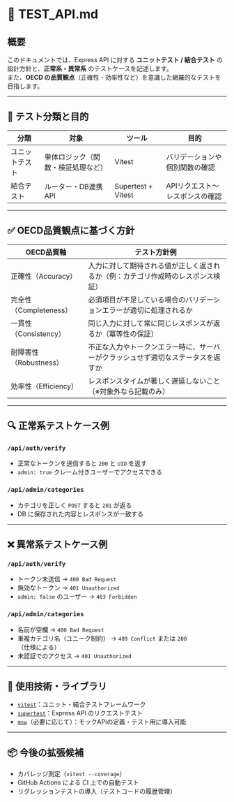 # 🧪 TEST_API.md

## 概要

このドキュメントでは、Express API に対する **ユニットテスト / 結合テスト** の設計方針と、**正常系・異常系** のテストケースを記述します。  
また、**OECD の品質観点**（正確性・効率性など）を意識した網羅的なテストを目指します。

---

## 🧩 テスト分類と目的

| 分類           | 対象                                | ツール              | 目的                                     |
|----------------|-------------------------------------|---------------------|------------------------------------------|
| ユニットテスト | 単体ロジック（関数・検証処理など） | Vitest              | バリデーションや個別関数の確認           |
| 結合テスト     | ルーター・DB連携API                 | Supertest + Vitest  | APIリクエスト～レスポンスの確認         |

---

## ✅ OECD品質観点に基づく方針

| OECD品質軸               | テスト方針例                                                                 |
|--------------------------|------------------------------------------------------------------------------|
| 正確性（Accuracy）       | 入力に対して期待される値が正しく返されるか（例：カテゴリ作成時のレスポンス検証） |
| 完全性（Completeness）   | 必須項目が不足している場合のバリデーションエラーが適切に処理されるか             |
| 一貫性（Consistency）     | 同じ入力に対して常に同じレスポンスが返るか（冪等性の保証）                     |
| 耐障害性（Robustness）    | 不正な入力やトークンエラー時に、サーバーがクラッシュせず適切なステータスを返すか |
| 効率性（Efficiency）     | レスポンスタイムが著しく遅延しないこと（※対象外なら記載のみ）                 |

---

## 🔍 正常系テストケース例

### `/api/auth/verify`

- 正常なトークンを送信すると `200` と `UID` を返す  
- `admin: true` クレーム付きユーザーでアクセスできる

### `/api/admin/categories`

- カテゴリを正しく `POST` すると `201` が返る  
- DB に保存された内容とレスポンスが一致する

---

## ❌ 異常系テストケース例

### `/api/auth/verify`

- トークン未送信 → `400 Bad Request`  
- 無効なトークン → `401 Unauthorized`  
- `admin: false` のユーザー → `403 Forbidden`

### `/api/admin/categories`

- 名前が空欄 → `400 Bad Request`  
- 重複カテゴリ名（ユニーク制約） → `409 Conflict` または `200`（仕様による）  
- 未認証でのアクセス → `401 Unauthorized`

---

## 🔧 使用技術・ライブラリ

- [`vitest`](https://vitest.dev/)：ユニット・結合テストフレームワーク  
- [`supertest`](https://github.com/visionmedia/supertest)：Express API のリクエストテスト  
- [`msw`](https://mswjs.io/)（必要に応じて）：モックAPIの定義・テスト用に導入可能

---

## 📦 今後の拡張候補

- カバレッジ測定（`vitest --coverage`）  
- GitHub Actions による CI 上での自動テスト  
- リグレッションテストの導入（テストコードの履歴管理）
